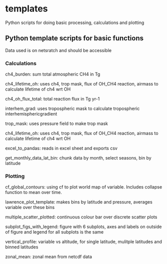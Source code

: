 # templates
Python scripts for doing basic processing, calculations and plotting

## Python template scripts for basic functions
Data used is on netsratch and should be accessible

### Calculations
ch4_burden: sum total atmospheric CH4 in Tg

ch4_lifetime_oh: uses ch4, trop mask, flux of OH_CH4 reaction, airmass to calculate lifetime of ch4 wrt OH

ch4_oh_flux_total: total reaction flux in Tg yr-1

interhem_grad: uses tropospheric mask to calculate tropospheric interhemisphericgradient

trop_mask: uses pressure field to make trop mask

ch4_lifetime_oh: uses ch4, trop mask, flux of OH_CH4 reaction, airmass to calculate lifetime of ch4 wrt OH

excel_to_pandas: reads in excel sheet and exports csv

get_monthly_data_lat_bin: chunk data by month, select seasons, bin by latitude

### Plotting
cf_global_contours: using cf to plot world map of variable. Includes collapse function to mean over time.

lawrence_plot_template: makes bins by latitude and pressure, averages variable over these bins

multiple_scatter_plotted: continuous colour bar over discrete scatter plots

subplot_figs_with_legend: figure with 6 subplots, axes and labels on outside of figure and legend for all subplots is the same

vertical_profile: variable vs altitude, for single latitude, mulitple latitudes and binned latitudes

zonal_mean: zonal mean from netcdf data
